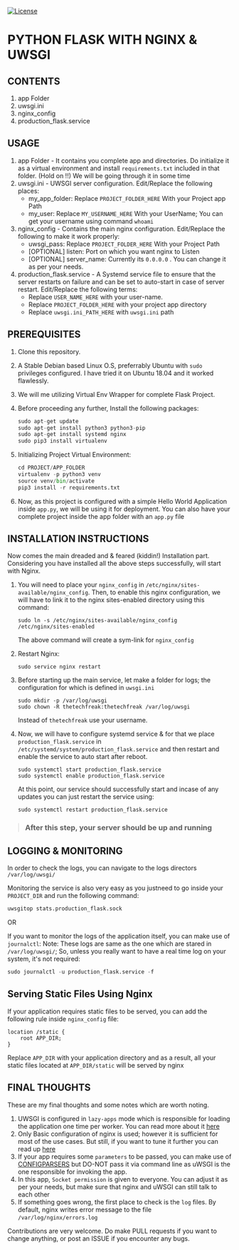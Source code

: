<p align="left">
  <a href="https://github.com/source-nerd/Python-flask-with-uwsgi-and-nginx"><img src="https://camo.githubusercontent.com/9a140a4c68e7c178bc660bee7675f4f25ff7ade3/68747470733a2f2f696d672e736869656c64732e696f2f6e706d2f6c2f7675652e737667" alt="License"></a>
</p>

# PYTHON FLASK WITH NGINX & UWSGI

## CONTENTS

1. app Folder
2. uwsgi.ini
3. nginx_config
4. production_flask.service

## USAGE

1. app Folder - It contains you complete app and directories. Do initialize it as a virtual environment and install `requirements.txt` included in that folder. (Hold on !!) We will be going through it in some time
2. uwsgi.ini - UWSGI server configuration. Edit/Replace the following places:
    * my_app_folder: Replace `PROJECT_FOLDER_HERE` With your Project app Path
    * my_user: Replace `MY_USERNAME_HERE` With your UserName; You can get your username using command `whoami`
3. nginx_config - Contains the main nginx configuration. Edit/Replace the following to make it work properly:
    * uwsgi_pass: Replace `PROJECT_FOLDER_HERE` With your Project Path
    * [OPTIONAL] listen: Port on which you want nginx to Listen
    * [OPTIONAL] server_name: Currently its `0.0.0.0` . You can change it as per your needs.
4. production_flask.service - A Systemd service file to ensure that the server restarts on failure and can be set to auto-start in case of server restart. Edit/Replace the following terms:
    * Replace `USER_NAME_HERE` with your user-name.
    * Replace `PROJECT_FOLDER_HERE` with your project app directory
    * Replace `uwsgi.ini_PATH_HERE` with `uwsgi.ini` path

## PREREQUISITES

1. Clone this repository.
2. A Stable Debian based Linux O.S, preferrably Ubuntu with `sudo` privileges configured. I have tried it on Ubuntu 18.04 and it worked flawlessly.
3. We will me utilizing Virtual Env Wrapper for complete Flask Project.
4. Before proceeding any further, Install the following packages:

    ``` PYTHON
    sudo apt-get update
    sudo apt-get install python3 python3-pip
    sudo apt-get install systemd nginx
    sudo pip3 install virtualenv
    ```

5. Initializing Project Virtual Environment:

    ```PYTHON
    cd PROJECT/APP_FOLDER
    virtualenv -p python3 venv
    source venv/bin/activate
    pip3 install -r requirements.txt
    ```
6. Now, as this project is configured with a simple Hello World Application inside `app.py`, we will be using it for deployment. You can also have your complete project inside the app folder with an `app.py` file

## INSTALLATION INSTRUCTIONS

Now comes the main dreaded and & feared (kiddin!) Installation part.
Considering you have installed all the above steps successfully, will start with Nginx.

1. You will need to place your `nginx_config` in  `/etc/nginx/sites-available/nginx_config`. Then, to enable this nginx configuration, we will have to link it to the nginx sites-enabled directory using this command:
    ```SHELL
    sudo ln -s /etc/nginx/sites-available/nginx_config /etc/nginx/sites-enabled
    ```
    The above command will create a sym-link for `nginx_config`

2. Restart Nginx:
    ```SHELL
    sudo service nginx restart
    ```
3. Before starting up the main service, let make a folder for logs; the configuration for which is defined in `uwsgi.ini`
    ```SHELL
    sudo mkdir -p /var/log/uwsgi
    sudo chown -R thetechfreak:thetechfreak /var/log/uwsgi
    ```
    Instead of `thetechfreak` use your username.
4. Now, we will have to configure systemd service & for that we place `production_flask.service` in `/etc/systemd/system/production_flask.service` and then restart and enable the service to auto start after reboot.
    ```SHELL
    sudo systemctl start production_flask.service
    sudo systemctl enable production_flask.service
    ```
    At this point, our service should successfully start and incase of any updates you can just restart the service using:
    ```SHELL
    sudo systemctl restart production_flask.service
    ```

> ### After this step, your server should be up and running

## LOGGING & MONITORING

In order to check the logs, you can navigate to the logs directors `/var/log/uwsgi/`

Monitoring the service is also very easy as you justneed to go inside your `PROJECT_DIR` and run the following command:

```PYTHON
uwsgitop stats.production_flask.sock
```

OR

If you want to monitor the logs of the application itself, you can make use of `journalctl`: Note: These logs are same as the one which are stared in `/var/log/uwsgi/`; So, unless you really want to have a real time log on your system, it's not required:

```PYTHON
sudo journalctl -u production_flask.service -f
```

## Serving Static Files Using Nginx

If your application requires static files to be served, you can add the following rule inside `nginx_config` file:

```CONFIG
location /static {
    root APP_DIR;
}
```

Replace `APP_DIR` with your application directory and as a result, all your static files located at `APP_DIR/static` will be served by nginx

## FINAL THOUGHTS

These are my final thoughts and some notes which are worth noting.

1. UWSGI is configured in `lazy-apps` mode which is responsible for loading the application one time per worker. You can read more about it [here](http://uwsgi-docs.readthedocs.io/en/latest/articles/TheArtOfGracefulReloading.html)
2. Only Basic configuration of nginx is used; however it is sufficient for most of the use cases. But still, if you want to tune it further you can read up [here](https://docs.nginx.com/nginx/admin-guide/load-balancer/)
3. If your app requires some `parameters` to be passed, you can make use of [CONFIGPARSERS](https://docs.python.org/3/library/configparser.html) but DO-NOT pass it via command line as uWSGI is the one responsible for invoking the app.
4. In this app, `Socket permission` is given to everyone. You can adjust it as per your needs, but make sure that nginx and uWSGI can still talk to each other
5. If something goes wrong, the first place to check is the `log` files. By default, nginx writes error message to the file `/var/log/nginx/errors.log`

Contributions are very welcome.
Do make PULL requests if you want to change anything, or post an ISSUE if you encounter any bugs.
